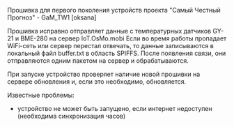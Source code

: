 Прошивка для первого поколения устройств проекта "Самый Честный Прогноз" - GaM_TW1 [oksana]

Прошивка исправно отправляет данные с температурных датчиков GY-21 и BME-280 на сервер IoT.OsMo.mobi
Если во время работы пропадает WiFi-сеть или сервер перестал отвечать,
то данные записываются в локальный файл buffer.txt в область SPIFFS. После появления связи,
они отправляются одним пакетом на сервер и обрабатываются.

При запуске устройство проверяет наличие новой прошивки на сервере обновления и, если это необходимо, обновляется.

Известные проблемы:
- устройство не может быть запущено, если интернет недоступен (необходима синхронизация часов)
